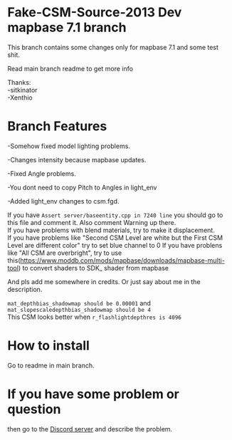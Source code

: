 # Fake-CSM-Source-2013 Dev mapbase 7.1 branch
This branch contains some changes only for mapbase 7.1 and some test shit.

Read main branch readme to get more info

Thanks:        
-sitkinator      
-Xenthio

# Branch Features

-Somehow fixed model lighting problems.

-Changes intensity because mapbase updates.

-Fixed Angle problems.

-You dont need to copy Pitch to Angles in light_env

-Added light_env changes to csm.fgd.


If you have `Assert server/baseentity.cpp in 7240 line` you should go to this file and comment it. Also comment Warning up there.         
If you have problems with blend materials, try to make it displacement.        
If you have problems like "Second CSM Level are white but the First CSM Level are different color" try to set blue channel to 0
If you have problens like "All CSM are overbright", try to use this(https://www.moddb.com/mods/mapbase/downloads/mapbase-multi-tool) to convert shaders to SDK_ shader from mapbase

And pls add me somewhere in credits. Or just say about me in the description.

`mat_depthbias_shadowmap should be 0.00001` and `mat_slopescaledepthbias_shadowmap should be 4`      
This CSM looks better when `r_flashlightdepthres is 4096` 

# How to install
Go to readme in main branch. 

# If you have some problem or question
then go to the [Discord server](https://discord.gg/DaBHDTwAU7) and describe the problem.
